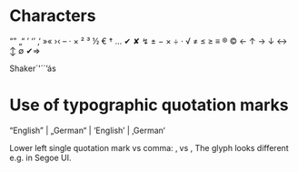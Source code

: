 ﻿# Characters

 “” „“ ’ ‘’ ‚‘ »« ›‹ –
 · × ² ³ ½ € † …
 ✔ ✘ ↯ ± − × ÷ ⋅ √ ≠ ≤ ≥ ≡
 ® © ← ↑ → ↓ ↔ ↕ ∅
 ✔⇒

 Shaker´'´`’ás

# Use of typographic quotation marks

“English” | „German“ | ‘English’ | ‚German‘

Lower left single quotation mark vs comma: ‚ vs ,
The glyph looks different e.g. in Segoe UI.
